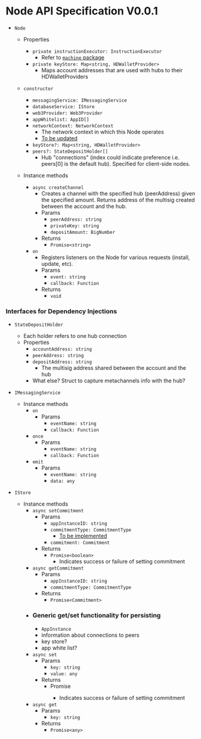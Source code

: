 # Node API Specification V0.0.1

- `Node`

  - Properties
    - `private instructionExecutor: InstructionExecutor`
      - Refer to [`machine` package](https://github.com/counterfactual/monorepo/blob/master/packages/machine/src/instruction-executor.ts#L22)
    - `private keyStore: Map<string, HDWalletProvider>`
      - Maps account addresses that are used with hubs to their HDWalletProviders
  - `constructor`

    - `messagingService: IMessagingService`
    - `databaseService: IStore`
    - `web3Provider: Web3Provider`
    - `appWhitelist: AppID[]`
    - `networkContext: NetworkContext`
      - The network context in which this Node operates
      - [To be updated](https://github.com/counterfactual/monorepo/blob/ac6bdcff3aad6ac67159c51446c611d4d1b55ce6/packages/cf.js/src/legacy/network.ts#L5-L11)
    - `keyStore?: Map<string, HDWalletProvider>`
    - `peers?: StateDepositHolder[]`
      - Hub "connections" (index could indicate preference i.e. peers[0] is the default hub). Specified for client-side nodes.

  - Instance methods
    - `async createChannel`
      - Creates a channel with the specified hub (peerAddress) given the specified amount. Returns address of the multisig created between the account and the hub.
      - Params
        - `peerAddress: string`
        - `privateKey: string`
        - `depositAmount: BigNumber`
      - Returns
        - `Promise<string>`
    - `on`
      - Registers listeners on the Node for various requests (install, update, etc).
      - Params
        - `event: string`
        - `callback: Function`
      - Returns
        - `void`

### Interfaces for Dependency Injections

- `StateDepositHolder`

  - Each holder refers to one hub connection
  - Properties
    - `accountAddress: string`
    - `peerAddress: string`
    - `depositAddress: string`
      - The multisig address shared between the account and the hub
    - What else? Struct to capture metachannels info with the hub?

- `IMessagingService`

  - Instance methods
    - `on`
      - Params
        - `eventName: string`
        - `callback: Function`
    - `once`
      - Params
        - `eventName: string`
        - `callback: Function`
    - `emit`
      - Params
        - `eventName: string`
        - `data: any`

- `IStore`
  - Instance methods
    - `async setCommitment`
      - Params
        - `appInstanceID: string`
        - `commitmentType: CommitmentType`
          - [To be implemented](https://github.com/counterfactual/monorepo/blob/ac6bdcff3aad6ac67159c51446c611d4d1b55ce6/packages/cf.js/src/legacy/node/index.ts#L9-L12)
        - `commitment: Commitment`
      - Returns
        - `Promise<boolean>`
          - Indicates success or failure of setting commitment
    - `async getCommitment`
      - Params
        - `appInstanceID: string`
        - `commitmentType: CommitmentType`
      - Returns
        - `Promise<Commitment>`
    - ### Generic get/set functionality for persisting
      - `AppInstance`
      - information about connections to peers
      - key store?
      - app white list?
    - `async set`
      - Params
        - `key: string`
        - `value: any`
      - Returns
        - Promise<boolean>
          - Indicates success or failure of setting commitment
    - `async get`
      - Params
        - `key: string`
      - Returns
        - `Promise<any>`
